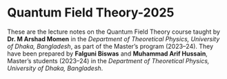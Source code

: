 # Quantum Field Theory-2025
These are the lecture notes on the Quantum Field Theory course taught by **Dr. M Arshad Momen** in the _Department of Theoretical Physics, University of Dhaka, Bangladesh_, as part of the Master’s program (2023–24). They have been prepared by **Falguni Biswas** and **Muhammad Arif Hussain**, Master’s students (2023–24) in the _Department of Theoretical Physics, University of Dhaka, Bangladesh_.
